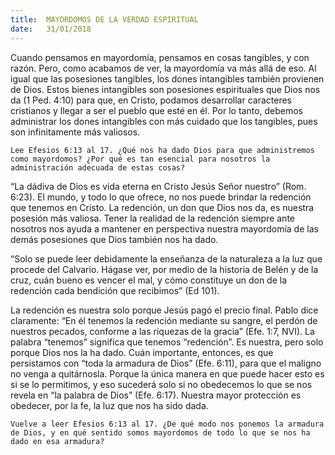```yaml
---
title:  MAYORDOMOS DE LA VERDAD ESPIRITUAL
date:   31/01/2018
---
```


Cuando pensamos en mayordomía, pensamos en cosas tangibles, y con razón. Pero, como acabamos de ver, la mayordomía va más allá de eso. Al igual que las posesiones tangibles, los dones intangibles también provienen de Dios. Estos bienes intangibles son posesiones espirituales que Dios nos da (1 Ped. 4:10) para que, en Cristo, podamos desarrollar caracteres cristianos y llegar a ser el pueblo que esté en él. Por lo tanto, debemos administrar los dones intangibles con más cuidado que los tangibles, pues son infinitamente más valiosos. 

`Lee Efesios 6:13 al 17. ¿Qué nos ha dado Dios para que administremos como mayordomos? ¿Por qué es tan esencial para nosotros la administración adecuada de estas cosas?`

“La dádiva de Dios es vida eterna en Cristo Jesús Señor nuestro” (Rom. 6:23). El mundo, y todo lo que ofrece, no nos puede brindar la redención que tenemos en Cristo. La redención, un don que Dios nos da, es nuestra posesión más valiosa. Tener la realidad de la redención siempre ante nosotros nos ayuda a mantener en perspectiva nuestra mayordomía de las demás posesiones que Dios también nos ha dado. 

“Solo se puede leer debidamente la enseñanza de la naturaleza a la luz que procede del Calvario. Hágase ver, por medio de la historia de Belén y de la cruz, cuán bueno es vencer el mal, y cómo constituye un don de la redención cada bendición que recibimos” (Ed 101). 

La redención es nuestra solo porque Jesús pagó el precio final. Pablo dice claramente: “En él tenemos la redención mediante su sangre, el perdón de nuestros pecados, conforme a las riquezas de la gracia” (Efe. 1:7, NVI). La palabra “tenemos” significa que tenemos “redención”. Es nuestra, pero solo porque Dios nos la ha dado. Cuán importante, entonces, es que persistamos con “toda la armadura de Dios” (Efe. 6:11), para que el maligno no venga a quitárnosla. Porque la única manera en que puede hacer esto es si se lo permitimos, y eso sucederá solo si no obedecemos lo que se nos revela en “la palabra de Dios” (Efe. 6:17). Nuestra mayor protección es obedecer, por la fe, la luz que nos ha sido dada. 

`Vuelve a leer Efesios 6:13 al 17. ¿De qué modo nos ponemos la armadura de Dios, y en qué sentido somos mayordomos de todo lo que se nos ha dado en esa armadura?`